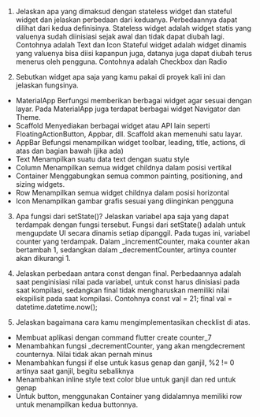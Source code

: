 1. Jelaskan apa yang dimaksud dengan stateless widget dan stateful widget dan jelaskan perbedaan dari keduanya.
Perbedaannya dapat dilihat dari kedua definisinya.
Stateless widget adalah widget statis yang valuenya sudah diinisiasi sejak awal dan tidak dapat diubah lagi.
Contohnya adalah Text dan Icon
Stateful widget adalah widget dinamis yang valuenya bisa diisi kapanpun juga, datanya juga dapat diubah terus menerus oleh pengguna.
Contohnya adalah Checkbox dan Radio


2. Sebutkan widget apa saja yang kamu pakai di proyek kali ini dan jelaskan fungsinya.
- MaterialApp
Berfungsi memberikan berbagai widget agar sesuai dengan layar. Pada MaterialApp juga terdapat berbagai widget Navigator dan Theme.
- Scaffold
Menyediakan berbagai widget atau API lain seperti FloatingActionButton, Appbar, dll. Scaffold akan memenuhi satu layar. 
- AppBar
Befungsi menampilkan widget toolbar, leading, title, actions, di atas dan bagian bawah (jika ada)
- Text
Menampilkan suatu data text dengan suatu style 
- Column
Menampilkan semua widget childnya dalam posisi vertikal
- Container
Menggabungkan semua common painting, positioning, and sizing widgets.
- Row
Menampilkan semua widget childnya dalam posisi horizontal
- Icon
Menampilkan gambar grafis sesuai yang diinginkan pengguna 
 
3. Apa fungsi dari setState()? Jelaskan variabel apa saja yang dapat terdampak dengan fungsi tersebut.
Fungsi dari setState() adalah untuk mengupdate UI secara dinamis setiap dipanggil. Pada tugas ini, variabel counter yang terdampak. Dalam _incrementCounter, maka counter akan bertambah 1, sedangkan dalam _decrementCounter, artinya counter akan dikurangi 1.

4. Jelaskan perbedaan antara const dengan final.
Perbedaannya adalah saat penginisiasi nilai pada variabel, untuk const harus dinisiasi pada saat kompilasi, sedangkan final tidak mengharuskan memiliki nilai ekspilisit pada saat kompilasi.
Contohnya 
const val = 21;
final val = datetime.datetime.now();

5. Jelaskan bagaimana cara kamu mengimplementasikan checklist di atas.
- Membuat aplikasi dengan command flutter create counter_7
- Menambahkan fungsi _decrementCounter, yang akan mengdecrement counternya. Nilai tidak akan pernah minus
- Menambahkan fungsi if else untuk kasus genap dan ganjil, %2 != 0 artinya saat ganjil, begitu sebaliknya
- Menambahkan inline style text color blue untuk ganjil dan red untuk genap
- Untuk button, menggunakan Container yang didalamnya memiliki row untuk menampilkan kedua buttonnya.